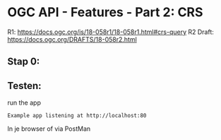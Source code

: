 # OGC API - Features - Part 2: CRS

R1: https://docs.ogc.org/is/18-058r1/18-058r1.html#crs-query
R2 Draft: https://docs.ogc.org/DRAFTS/18-058r2.html

## Stap 0:


## Testen:
run the app

`Example app listening at http://localhost:80`

In je browser of via PostMan

